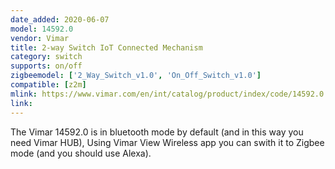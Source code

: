 ```yaml
---
date_added: 2020-06-07
model: 14592.0
vendor: Vimar
title: 2-way Switch IoT Connected Mechanism
category: switch
supports: on/off
zigbeemodel: ['2_Way_Switch_v1.0', 'On_Off_Switch_v1.0']
compatible: [z2m]
mlink: https://www.vimar.com/en/int/catalog/product/index/code/14592.0
link: 
---
```

The Vimar 14592.0 is in bluetooth mode by default (and in this way you need Vimar HUB),
Using Vimar View Wireless app you can swith it to Zigbee mode (and you should use Alexa).